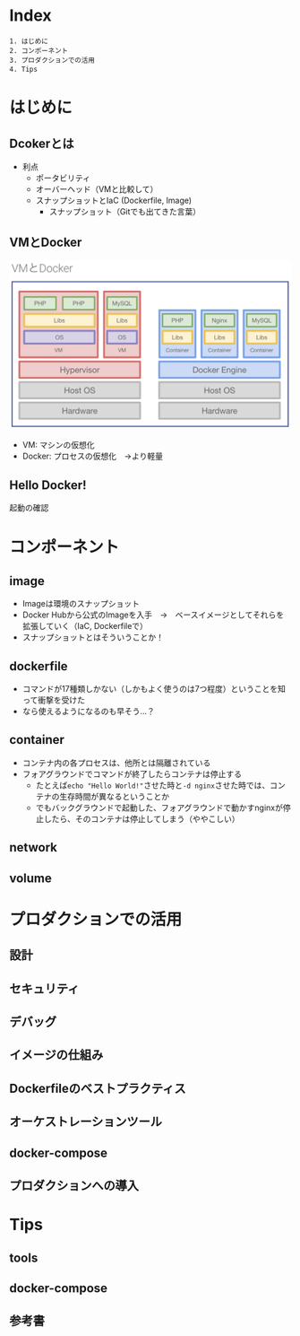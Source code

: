 # Index

```
1. はじめに
2. コンポーネント
3. プロダクションでの活用
4. Tips
```


# はじめに

## Dcokerとは

- 利点
  - ポータビリティ
  - オーバーヘッド（VMと比較して）
  - スナップショットとIaC (Dockerfile, Image)
    - スナップショット（Gitでも出てきた言葉）

## VMとDocker

![](images/2024-07-09-15-06-53.png)

- VM: マシンの仮想化
- Docker: プロセスの仮想化　→より軽量


## Hello Docker!

起動の確認


# コンポーネント

## image

- Imageは環境のスナップショット
- Docker Hubから公式のImageを入手　→　ベースイメージとしてそれらを拡張していく（IaC, Dockerfileで）
- スナップショットとはそういうことか！

## dockerfile

- コマンドが17種類しかない（しかもよく使うのは7つ程度）ということを知って衝撃を受けた
- なら使えるようになるのも早そう...？


## container

- コンテナ内の各プロセスは、他所とは隔離されている
- フォアグラウンドでコマンドが終了したらコンテナは停止する
  - たとえば`echo "Hello World!"`させた時と`-d nginx`させた時では、コンテナの生存時間が異なるということか
  - でもバックグラウンドで起動した、フォアグラウンドで動かすnginxが停止したら、そのコンテナは停止してしまう（ややこしい）

## network

## volume



# プロダクションでの活用

## 設計

## セキュリティ

## デバッグ

## イメージの仕組み

## Dockerfileのベストプラクティス

## オーケストレーションツール

## docker-compose

## プロダクションへの導入



# Tips

## tools

## docker-compose

## 参考書
